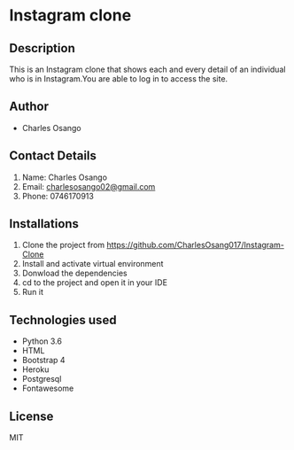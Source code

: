 # Instagram clone


## Description
This is an Instagram clone that shows each and every detail of an individual who is in Instagram.You are able to log in to access the site.

## Author
* Charles Osango

## Contact Details
1. Name: Charles Osango
2. Email: charlesosango02@gmail.com
3. Phone: 0746170913

## Installations
1. Clone the project from  https://github.com/CharlesOsang017/Instagram-Clone
2. Install and activate virtual environment
3. Donwload the dependencies
4. cd to the project and open it in your IDE
5. Run it

## Technologies used
* Python 3.6
* HTML
* Bootstrap 4
* Heroku
* Postgresql
* Fontawesome

## License
MIT
